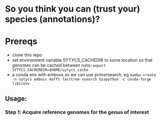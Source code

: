 # So you think you can (trust your) species (annotations)?

# Prereqs

- clone this repo
- set environment variable SYTYCS_CACHEDIR to some location so that genomes can be cached between runs: `export SYTYCS_CACHERDIR=$HOME/sytycs_cache`
- a conda env with emboss so we can use primersearch, eg `mamba create -n sytycs emboss mafft fasttree vsearch biopython -c conda-forge libiconv`

## Usage:


### Step 1: Acquire reference genomes for the genus of interest



### 